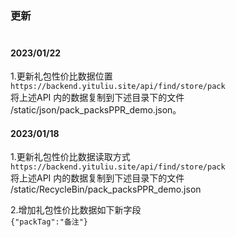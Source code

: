 ### 更新 <br><br>

#### 2023/01/22
1.更新礼包性价比数据位置<br> 
``` https://backend.yituliu.site/api/find/store/pack ``` <br>
将上述API 内的数据复制到下述目录下的文件
/static/json/pack_packsPPR_demo.json。

#### 2023/01/18 
1.更新礼包性价比数据读取方式<br>
``` https://backend.yituliu.site/api/find/store/pack ``` <br>
将上述API 内的数据复制到下述目录下的文件
/static/RecycleBin/pack_packsPPR_demo.json

2.增加礼包性价比数据如下新字段<br>
```{"packTag":"备注"}```

<br><br>